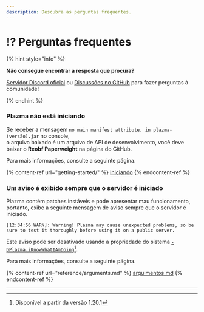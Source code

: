 ```yaml
---
description: Descubra as perguntas frequentes.
---
```


# ⁉️ Perguntas frequentes

{% hint style="info" %}

**Não consegue encontrar a resposta que procura?**

[Servidor Discord oficial](https://discord.gg/MmfC52K8A8) ou [Discussões no GitHub](https://github.com/PlazmaMC/PlazmaBukkit/discussions) para fazer perguntas à comunidade!

{% endhint %}

### Plazma não está iniciando

Se receber a mensagem `no main manifest attribute, in plazma-(versão).jar` no console,\
o arquivo baixado é um arquivo de API de desenvolvimento, você deve baixar o **Reobf Paperweight** na página do GitHub.

Para mais informações, consulte a seguinte página.

{% content-ref url="getting-started/" %}
[iniciando](getting-started#id-2)
{% endcontent-ref %}

### Um aviso é exibido sempre que o servidor é iniciado

Plazma contém patches instáveis e pode apresentar mau funcionamento, portanto, exibe a seguinte mensagem de aviso sempre que o servidor é iniciado.

```log
[12:34:56 WARN]: Warning! Plazma may cause unexpected problems, so be sure to test it thoroughly before using it on a public server.
```

Este aviso pode ser desativado usando a propriedade do sistema [`-DPlazma.iKnowWhatIAmDoing`](#user-content-fn-1)[^1].

Para mais informações, consulte a seguinte página.

{% content-ref url="reference/arguments.md" %}
[arguimentos.md](reference/arguments.md#plazma.iknowwhatiamdoing)
{% endcontent-ref %}

***

[^1]: Disponível a partir da versão 1.20.1
